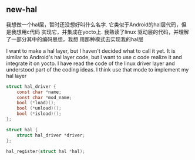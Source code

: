 ## new-hal

我想做一个hal层，暂时还没想好叫什么名字. 它类似于Android的hal层代码，但是我想用c代码
实现它，并集成在yocto上. 我熟读了linux 驱动层的代码，并理解了一部分其中的编码思想，我想
用那种模式去实现我的hal层

I want to make a hal layer, but I haven't decided what to call it yet. It is 
similar to Android's hal layer code, but I want to use c code realize it and 
integrate it on yocto. I have read the code of the linux driver layer and 
understood part of the coding ideas. I think use that mode to implement my hal layer

```c
struct hal_driver {
	const char *name;
	const char *mod_name;
	bool (*load)();
	bool (*unload)();
	bool (*isload)();
};

struct hal {
	struct hal_driver *driver;
};

hal_register(struct hal *hal);
```
